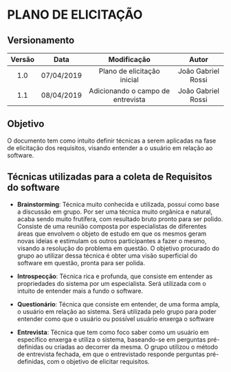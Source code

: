 # PLANO DE ELICITAÇÃO

## Versionamento

|  Versão | Data | Modificação | Autor |
|  :------: | :------: | :------: | :------: |
| 1.0 | 07/04/2019 | Plano de elicitação inicial | João Gabriel Rossi |
| 1.1 | 08/04/2019 | Adicionando o campo de entrevista | João Gabriel Rossi |


## Objetivo
O documento tem como intuito definir técnicas a serem aplicadas na fase de elicitação dos requisitos, visando entender
a o usuário em relação ao software.

## Técnicas utilizadas para a coleta de Requisitos do software
- **Brainstorming**: Técnica muito conhecida e utilizada, possui como base a discussão em grupo. Por ser uma técnica muito orgânica e natural, 
acaba sendo muito frutífera, com resultado bruto pronto para ser polido. Consiste de uma reunião composta por especialistas de diferentes áreas 
que envolvem o objeto de estudo em que os mesmos geram novas ideias e estimulam os outros participantes a fazer o mesmo, visando a resolução do problema em questão. O objetivo procurado do grupo ao utilizar dessa técnica é obter uma visão superficial do software em questão, pronta para ser polida.

- **Introspecção**: Técnica rica e profunda, que consiste em entender as propriedades do sistema por um especialista. Será utilizada com o intuito de entender mais a fundo o software.

- **Questionário**: Técnica que consiste em entender, de uma forma ampla, o usuário em relação ao sistema. Será utilizada pelo grupo para poder entender como que o usuário ou possível usuário enxerga o software

- **Entrevista**: Técnica que tem como foco saber como um usuário em específico enxerga e utiliza o sistema, baseando-se em perguntas pré-definidas ou criadas ao decorrer da mesma. O grupo utilizou o método de entrevista fechada, em que o entrevistado responde perguntas pré-definidas, com o objetivo de elicitar requisitos.
